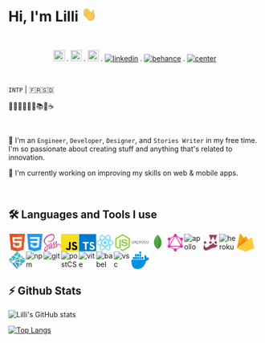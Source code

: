 <h1>Hi, I'm Lilli <img src="https://raw.githubusercontent.com/ABSphreak/ABSphreak/master/gifs/Hi.gif" width="30" alt=""> </h1>

<br/>

<p align="center">
<a href="https://facebook.com/i17717"><img width="22" height="22" src="https://cdn2.iconfinder.com/data/icons/social-media-2285/512/1_Facebook_colored_svg_copy-512.png" /></a>  .
<a href="https://twitter.com/lillime0"><img width="22" height="22" src="https://cdn2.iconfinder.com/data/icons/social-media-2285/512/1_Twitter_colored_svg-512.png" /></a>  .
<a href="https://www.instagram.com/lillime0"><img width="22" height="22" src="https://cdn.iconscout.com/icon/free/png-512/instagram-1868978-1583142.png?f=avif&w=256" /></a>  .
<a href="https://linkedin.com/in/i17717"><img alt="linkedin" width="22" height="22" src="https://cdn2.iconfinder.com/data/icons/social-media-2285/512/1_Linkedin_unofficial_colored_svg-512.png" /></a>  .
<a href="https://behance.net/i17717"><img alt="behance" width="22" height="22" src="https://symbols.getvecta.com/stencil_65/0_behance.5770f79b60.svg" /></a>  .
<a href="https://i17717.github.io"><img alt="center" width="22" height="22" src="https://cdn1.iconfinder.com/data/icons/social-media-outline-6/128/SocialMedia_Website-Outline-512.png" /></a>
</p>

<br />

`INTP` | 🇫🇷🇸🇩

👩🏽‍💻🧘🏽‍♀️📚🎹☕

<br/>

📌 I'm an `Engineer`, `Developer`, `Designer`, and `Stories Writer` in my free time. I'm so passionate about creating stuff and anything that's related to innovation.

💪 I'm currently working on improving my skills on web & mobile apps.

<br/>

## 🛠️ Languages and Tools I use

<img align="left" src="https://github.com/i17717/my-portfolio/blob/main/src/assets/skills/html.svg" alt="html" width="35" height="35" />
<img align="left" src="https://github.com/i17717/my-portfolio/blob/main/src/assets/skills/css.svg" alt="css" width="35" height="35" />
<img align="left" src="https://github.com/i17717/my-portfolio/blob/main/src/assets/skills/sass.svg" alt="sass" width="35" height="35" />
<img align="left" src="https://github.com/i17717/my-portfolio/blob/main/src/assets/skills/javascript.svg" alt="javascript" width="35" height="35" />
<img align="left" src="https://github.com/i17717/my-portfolio/blob/main/src/assets/skills/typescript.svg" alt="typescript" width="35" height="35" />
<img align="left" src="https://github.com/i17717/my-portfolio/blob/main/src/assets/skills/react.svg" alt="react" width="35" height="35" />
<!-- <img align="left" src="https://github.com/i17717/my-portfolio/blob/main/src/assets/skills/nextjs.svg" alt="nextjs" width="35" height="35" /> -->
<img align="left" src="https://github.com/i17717/my-portfolio/blob/main/src/assets/skills/node-js.svg" alt="nodejs" width="35" height="35" />
<img align="left" src="https://github.com/i17717/my-portfolio/blob/main/src/assets/skills/express2.svg" alt="express" width="35" height="35" />
<img align="left" src="https://github.com/i17717/my-portfolio/blob/main/src/assets/skills/mongodb.svg" alt="mongodb" width="35" height="35" />
<img align="left" src="https://github.com/i17717/my-portfolio/blob/main/src/assets/skills/graphql.svg" alt="graphql" width="35" height="35" />
<img align="left" src="https://cdn.worldvectorlogo.com/logos/apollo-graphql-1.svg" alt="apollo" width="35" height="35" />
<!-- <img align="left" src="https://github.com/i17717/my-portfolio/blob/main/src/assets/skills/dart.svg" alt="dart" width="35" height="35" />  -->
<!-- <img align="left" src="https://github.com/i17717/my-portfolio/blob/main/src/assets/skills/flutter.svg" alt="flutter" width="35" height="35" /> -->
<img align="left" src="https://github.com/i17717/my-portfolio/blob/main/src/assets/skills/jest.svg" alt="jest" width="35" height="35" />
<img align="left" src="https://raw.githubusercontent.com/danielcranney/readme-generator/main/public/icons/skills/heroku-colored.svg" alt="heroku" width="35" height="35" />
<img align="left" src="https://github.com/i17717/my-portfolio/blob/main/src/assets/skills/firebase.svg" alt="firebase" width="35" height="35" />
<img align="left" src="https://github.com/i17717/my-portfolio/blob/main/src/assets/skills/netlify.svg" alt="netlify" width="35" height="35" />
<!-- <img align="left" src="https://github.com/i17717/my-portfolio/blob/main/src/assets/skills/vercel.svg" alt="vercel" width="35" height="35" /> -->
<img align="left" src="https://upload.wikimedia.org/wikipedia/commons/thumb/d/db/Npm-logo.svg/540px-Npm-logo.svg.png?20140904162625" alt="npm" width="35" height="35" />
<img align="left" src="https://cdn.worldvectorlogo.com/logos/git-icon.svg" alt="git" width="35" height="35" />
<img align="left" src="https://cdn.worldvectorlogo.com/logos/postcss.svg" alt="postCSS" width="35" height="35" />
<img align="left" src="https://vite.dev/logo.svg" alt="vite" width="35" height="35" />

<!--<img align="left" src="https://cdn.worldvectorlogo.com/logos/vim.svg" alt="vim" width="35" height="35" />-->
<img align="left" src="https://upload.wikimedia.org/wikipedia/commons/thumb/0/02/Babel_Logo.svg/512px-Babel_Logo.svg.png?20180608034227" alt="babel" width="35" height="35" />
<img align="left" src="https://code.visualstudio.com/assets/images/code-stable.png" alt="vsc" width="35" height="35" />
<img align="left" src="https://github.com/i17717/my-portfolio/blob/main/src/assets/skills/docker.svg" alt="docker" width="35" height="35" />

<br clear="left" />

## ⚡ Github Stats

![Lilli's GitHub stats](https://github-readme-stats.vercel.app/api?username=i17717&show_icons=true&theme=dark)

[![Top Langs](https://github-readme-stats.vercel.app/api/top-langs/?username=i17717&layout=compact&theme=dark)](https://github.com/anuraghazra/github-readme-stats)
